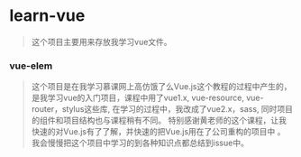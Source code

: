 # learn-vue

> 这个项目主要用来存放我学习vue文件。

### vue-elem 

> 这个项目是在我学习慕课网上高仿饿了么Vue.js这个教程的过程中产生的，是我学习vue的入门项目，课程中用了vue1.x, vue-resource, vue-router，stylus这些库, 在学习的过程中，我改成了vue2.x，sass, 同时项目的组件和项目结构也与课程稍有不同。 特别感谢黄老师的这个课程，让我快速的对Vue.js有了了解，并快速的把Vue.js用在了公司重构的项目中 。
  > 我会慢慢把这个项目中学习的到各种知识点都总结到issue中。



